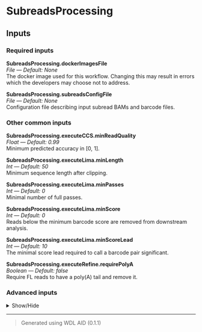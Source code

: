 # SubreadsProcessing


## Inputs


### Required inputs
<p name="SubreadsProcessing.dockerImagesFile">
        <b>SubreadsProcessing.dockerImagesFile</b><br />
        <i>File &mdash; Default: None</i><br />
        The docker image used for this workflow. Changing this may result in errors which the developers may choose not to address.
</p>
<p name="SubreadsProcessing.subreadsConfigFile">
        <b>SubreadsProcessing.subreadsConfigFile</b><br />
        <i>File &mdash; Default: None</i><br />
        Configuration file describing input subread BAMs and barcode files.
</p>

### Other common inputs
<p name="SubreadsProcessing.executeCCS.minReadQuality">
        <b>SubreadsProcessing.executeCCS.minReadQuality</b><br />
        <i>Float &mdash; Default: 0.99</i><br />
        Minimum predicted accuracy in [0, 1].
</p>
<p name="SubreadsProcessing.executeLima.minLength">
        <b>SubreadsProcessing.executeLima.minLength</b><br />
        <i>Int &mdash; Default: 50</i><br />
        Minimum sequence length after clipping.
</p>
<p name="SubreadsProcessing.executeLima.minPasses">
        <b>SubreadsProcessing.executeLima.minPasses</b><br />
        <i>Int &mdash; Default: 0</i><br />
        Minimal number of full passes.
</p>
<p name="SubreadsProcessing.executeLima.minScore">
        <b>SubreadsProcessing.executeLima.minScore</b><br />
        <i>Int &mdash; Default: 0</i><br />
        Reads below the minimum barcode score are removed from downstream analysis.
</p>
<p name="SubreadsProcessing.executeLima.minScoreLead">
        <b>SubreadsProcessing.executeLima.minScoreLead</b><br />
        <i>Int &mdash; Default: 10</i><br />
        The minimal score lead required to call a barcode pair significant.
</p>
<p name="SubreadsProcessing.executeRefine.requirePolyA">
        <b>SubreadsProcessing.executeRefine.requirePolyA</b><br />
        <i>Boolean &mdash; Default: false</i><br />
        Require FL reads to have a poly(A) tail and remove it.
</p>

### Advanced inputs
<details>
<summary> Show/Hide </summary>
<p name="SubreadsProcessing.ccsMode">
        <b>SubreadsProcessing.ccsMode</b><br />
        <i>Boolean &mdash; Default: true</i><br />
        CCS mode, use optimal alignment options.
</p>
<p name="SubreadsProcessing.convertDockerImagesFile.dockerImage">
        <b>SubreadsProcessing.convertDockerImagesFile.dockerImage</b><br />
        <i>String &mdash; Default: "quay.io/biocontainers/biowdl-input-converter:0.2.1--py_0"</i><br />
        The docker image used for this task. Changing this may result in errors which the developers may choose not to address.
</p>
<p name="SubreadsProcessing.convertDockerImagesFile.memory">
        <b>SubreadsProcessing.convertDockerImagesFile.memory</b><br />
        <i>String &mdash; Default: "128M"</i><br />
        The maximum aount of memroy the job will need.
</p>
<p name="SubreadsProcessing.convertDockerImagesFile.timeMinutes">
        <b>SubreadsProcessing.convertDockerImagesFile.timeMinutes</b><br />
        <i>Int &mdash; Default: 1</i><br />
        The maximum amount of time the job will run in minutes.
</p>
<p name="SubreadsProcessing.executeCCS.byStrand">
        <b>SubreadsProcessing.executeCCS.byStrand</b><br />
        <i>Boolean &mdash; Default: false</i><br />
        Generate a consensus for each strand.
</p>
<p name="SubreadsProcessing.executeCCS.cores">
        <b>SubreadsProcessing.executeCCS.cores</b><br />
        <i>Int &mdash; Default: 2</i><br />
        The number of cores to be used.
</p>
<p name="SubreadsProcessing.executeCCS.logLevel">
        <b>SubreadsProcessing.executeCCS.logLevel</b><br />
        <i>String &mdash; Default: "WARN"</i><br />
        Set log level. Valid choices: (TRACE, DEBUG, INFO, WARN, FATAL).
</p>
<p name="SubreadsProcessing.executeCCS.maxLength">
        <b>SubreadsProcessing.executeCCS.maxLength</b><br />
        <i>Int &mdash; Default: 50000</i><br />
        Maximum draft length before polishing.
</p>
<p name="SubreadsProcessing.executeCCS.memory">
        <b>SubreadsProcessing.executeCCS.memory</b><br />
        <i>String &mdash; Default: "2G"</i><br />
        The amount of memory available to the job.
</p>
<p name="SubreadsProcessing.executeCCS.minLength">
        <b>SubreadsProcessing.executeCCS.minLength</b><br />
        <i>Int &mdash; Default: 10</i><br />
        Minimum draft length before polishing.
</p>
<p name="SubreadsProcessing.executeCCS.minPasses">
        <b>SubreadsProcessing.executeCCS.minPasses</b><br />
        <i>Int &mdash; Default: 3</i><br />
        Minimum number of full-length subreads required to generate CCS for a ZMW.
</p>
<p name="SubreadsProcessing.executeCCS.timeMinutes">
        <b>SubreadsProcessing.executeCCS.timeMinutes</b><br />
        <i>Int &mdash; Default: 1440</i><br />
        The maximum amount of time the job will run in minutes.
</p>
<p name="SubreadsProcessing.executeFastqcLima.adapters">
        <b>SubreadsProcessing.executeFastqcLima.adapters</b><br />
        <i>File? &mdash; Default: None</i><br />
        Equivalent to fastqc's --adapters option.
</p>
<p name="SubreadsProcessing.executeFastqcLima.casava">
        <b>SubreadsProcessing.executeFastqcLima.casava</b><br />
        <i>Boolean &mdash; Default: false</i><br />
        Equivalent to fastqc's --casava flag.
</p>
<p name="SubreadsProcessing.executeFastqcLima.contaminants">
        <b>SubreadsProcessing.executeFastqcLima.contaminants</b><br />
        <i>File? &mdash; Default: None</i><br />
        Equivalent to fastqc's --contaminants option.
</p>
<p name="SubreadsProcessing.executeFastqcLima.dir">
        <b>SubreadsProcessing.executeFastqcLima.dir</b><br />
        <i>String? &mdash; Default: None</i><br />
        Equivalent to fastqc's --dir option.
</p>
<p name="SubreadsProcessing.executeFastqcLima.extract">
        <b>SubreadsProcessing.executeFastqcLima.extract</b><br />
        <i>Boolean &mdash; Default: false</i><br />
        Equivalent to fastqc's --extract flag.
</p>
<p name="SubreadsProcessing.executeFastqcLima.kmers">
        <b>SubreadsProcessing.executeFastqcLima.kmers</b><br />
        <i>Int? &mdash; Default: None</i><br />
        Equivalent to fastqc's --kmers option.
</p>
<p name="SubreadsProcessing.executeFastqcLima.limits">
        <b>SubreadsProcessing.executeFastqcLima.limits</b><br />
        <i>File? &mdash; Default: None</i><br />
        Equivalent to fastqc's --limits option.
</p>
<p name="SubreadsProcessing.executeFastqcLima.memory">
        <b>SubreadsProcessing.executeFastqcLima.memory</b><br />
        <i>String &mdash; Default: "~{250 + 250 * threads}M"</i><br />
        The amount of memory this job will use.
</p>
<p name="SubreadsProcessing.executeFastqcLima.minLength">
        <b>SubreadsProcessing.executeFastqcLima.minLength</b><br />
        <i>Int? &mdash; Default: None</i><br />
        Equivalent to fastqc's --min_length option.
</p>
<p name="SubreadsProcessing.executeFastqcLima.nano">
        <b>SubreadsProcessing.executeFastqcLima.nano</b><br />
        <i>Boolean &mdash; Default: false</i><br />
        Equivalent to fastqc's --nano flag.
</p>
<p name="SubreadsProcessing.executeFastqcLima.noFilter">
        <b>SubreadsProcessing.executeFastqcLima.noFilter</b><br />
        <i>Boolean &mdash; Default: false</i><br />
        Equivalent to fastqc's --nofilter flag.
</p>
<p name="SubreadsProcessing.executeFastqcLima.nogroup">
        <b>SubreadsProcessing.executeFastqcLima.nogroup</b><br />
        <i>Boolean &mdash; Default: false</i><br />
        Equivalent to fastqc's --nogroup flag.
</p>
<p name="SubreadsProcessing.executeFastqcLima.timeMinutes">
        <b>SubreadsProcessing.executeFastqcLima.timeMinutes</b><br />
        <i>Int &mdash; Default: 1 + ceil(size(seqFile,"G")) * 4</i><br />
        The maximum amount of time the job will run in minutes.
</p>
<p name="SubreadsProcessing.executeFastqcRefine.adapters">
        <b>SubreadsProcessing.executeFastqcRefine.adapters</b><br />
        <i>File? &mdash; Default: None</i><br />
        Equivalent to fastqc's --adapters option.
</p>
<p name="SubreadsProcessing.executeFastqcRefine.casava">
        <b>SubreadsProcessing.executeFastqcRefine.casava</b><br />
        <i>Boolean &mdash; Default: false</i><br />
        Equivalent to fastqc's --casava flag.
</p>
<p name="SubreadsProcessing.executeFastqcRefine.contaminants">
        <b>SubreadsProcessing.executeFastqcRefine.contaminants</b><br />
        <i>File? &mdash; Default: None</i><br />
        Equivalent to fastqc's --contaminants option.
</p>
<p name="SubreadsProcessing.executeFastqcRefine.dir">
        <b>SubreadsProcessing.executeFastqcRefine.dir</b><br />
        <i>String? &mdash; Default: None</i><br />
        Equivalent to fastqc's --dir option.
</p>
<p name="SubreadsProcessing.executeFastqcRefine.extract">
        <b>SubreadsProcessing.executeFastqcRefine.extract</b><br />
        <i>Boolean &mdash; Default: false</i><br />
        Equivalent to fastqc's --extract flag.
</p>
<p name="SubreadsProcessing.executeFastqcRefine.kmers">
        <b>SubreadsProcessing.executeFastqcRefine.kmers</b><br />
        <i>Int? &mdash; Default: None</i><br />
        Equivalent to fastqc's --kmers option.
</p>
<p name="SubreadsProcessing.executeFastqcRefine.limits">
        <b>SubreadsProcessing.executeFastqcRefine.limits</b><br />
        <i>File? &mdash; Default: None</i><br />
        Equivalent to fastqc's --limits option.
</p>
<p name="SubreadsProcessing.executeFastqcRefine.memory">
        <b>SubreadsProcessing.executeFastqcRefine.memory</b><br />
        <i>String &mdash; Default: "~{250 + 250 * threads}M"</i><br />
        The amount of memory this job will use.
</p>
<p name="SubreadsProcessing.executeFastqcRefine.minLength">
        <b>SubreadsProcessing.executeFastqcRefine.minLength</b><br />
        <i>Int? &mdash; Default: None</i><br />
        Equivalent to fastqc's --min_length option.
</p>
<p name="SubreadsProcessing.executeFastqcRefine.nano">
        <b>SubreadsProcessing.executeFastqcRefine.nano</b><br />
        <i>Boolean &mdash; Default: false</i><br />
        Equivalent to fastqc's --nano flag.
</p>
<p name="SubreadsProcessing.executeFastqcRefine.noFilter">
        <b>SubreadsProcessing.executeFastqcRefine.noFilter</b><br />
        <i>Boolean &mdash; Default: false</i><br />
        Equivalent to fastqc's --nofilter flag.
</p>
<p name="SubreadsProcessing.executeFastqcRefine.nogroup">
        <b>SubreadsProcessing.executeFastqcRefine.nogroup</b><br />
        <i>Boolean &mdash; Default: false</i><br />
        Equivalent to fastqc's --nogroup flag.
</p>
<p name="SubreadsProcessing.executeFastqcRefine.timeMinutes">
        <b>SubreadsProcessing.executeFastqcRefine.timeMinutes</b><br />
        <i>Int &mdash; Default: 1 + ceil(size(seqFile,"G")) * 4</i><br />
        The maximum amount of time the job will run in minutes.
</p>
<p name="SubreadsProcessing.executeLima.cores">
        <b>SubreadsProcessing.executeLima.cores</b><br />
        <i>Int &mdash; Default: 2</i><br />
        The number of cores to be used.
</p>
<p name="SubreadsProcessing.executeLima.guess">
        <b>SubreadsProcessing.executeLima.guess</b><br />
        <i>Int &mdash; Default: 0</i><br />
        Try to guess the used barcodes, using the provided mean score threshold, 0 means guessing deactivated.
</p>
<p name="SubreadsProcessing.executeLima.guessMinCount">
        <b>SubreadsProcessing.executeLima.guessMinCount</b><br />
        <i>Int &mdash; Default: 0</i><br />
        Minimum number of ZMWs observed to whitelist barcodes.
</p>
<p name="SubreadsProcessing.executeLima.logLevel">
        <b>SubreadsProcessing.executeLima.logLevel</b><br />
        <i>String &mdash; Default: "WARN"</i><br />
        Set log level. Valid choices: (TRACE, DEBUG, INFO, WARN, FATAL).
</p>
<p name="SubreadsProcessing.executeLima.maxInputLength">
        <b>SubreadsProcessing.executeLima.maxInputLength</b><br />
        <i>Int &mdash; Default: 0</i><br />
        Maximum input sequence length, 0 means deactivated.
</p>
<p name="SubreadsProcessing.executeLima.maxScoredAdapters">
        <b>SubreadsProcessing.executeLima.maxScoredAdapters</b><br />
        <i>Int &mdash; Default: 0</i><br />
        Analyze at maximum the provided number of adapters per ZMW, 0 means deactivated.
</p>
<p name="SubreadsProcessing.executeLima.maxScoredBarcodePairs">
        <b>SubreadsProcessing.executeLima.maxScoredBarcodePairs</b><br />
        <i>Int &mdash; Default: 0</i><br />
        Only use up to N barcode pair regions to find the barcode, 0 means use all.
</p>
<p name="SubreadsProcessing.executeLima.maxScoredBarcodes">
        <b>SubreadsProcessing.executeLima.maxScoredBarcodes</b><br />
        <i>Int &mdash; Default: 0</i><br />
        Analyze at maximum the provided number of barcodes per ZMW, 0 means deactivated.
</p>
<p name="SubreadsProcessing.executeLima.memory">
        <b>SubreadsProcessing.executeLima.memory</b><br />
        <i>String &mdash; Default: "2G"</i><br />
        The amount of memory available to the job.
</p>
<p name="SubreadsProcessing.executeLima.minEndScore">
        <b>SubreadsProcessing.executeLima.minEndScore</b><br />
        <i>Int &mdash; Default: 0</i><br />
        Minimum end barcode score threshold is applied to the individual leading and trailing ends.
</p>
<p name="SubreadsProcessing.executeLima.minRefSpan">
        <b>SubreadsProcessing.executeLima.minRefSpan</b><br />
        <i>Float &mdash; Default: 0.5</i><br />
        Minimum reference span relative to the barcode length.
</p>
<p name="SubreadsProcessing.executeLima.minScoringRegion">
        <b>SubreadsProcessing.executeLima.minScoringRegion</b><br />
        <i>Int &mdash; Default: 1</i><br />
        Minimum number of barcode regions with sufficient relative span to the barcode length.
</p>
<p name="SubreadsProcessing.executeLima.minSignalIncrease">
        <b>SubreadsProcessing.executeLima.minSignalIncrease</b><br />
        <i>Int &mdash; Default: 10</i><br />
        The minimal score difference, between first and combined, required to call a barcode pair different.
</p>
<p name="SubreadsProcessing.executeLima.peek">
        <b>SubreadsProcessing.executeLima.peek</b><br />
        <i>Int &mdash; Default: 0</i><br />
        Demux the first N ZMWs and return the mean score, 0 means peeking deactivated.
</p>
<p name="SubreadsProcessing.executeLima.peekGuess">
        <b>SubreadsProcessing.executeLima.peekGuess</b><br />
        <i>Boolean &mdash; Default: false</i><br />
        Try to infer the used barcodes subset, by peeking at the first 50,000 ZMWs.
</p>
<p name="SubreadsProcessing.executeLima.scoredAdapterRatio">
        <b>SubreadsProcessing.executeLima.scoredAdapterRatio</b><br />
        <i>Float &mdash; Default: 0.25</i><br />
        Minimum ratio of scored vs sequenced adapters.
</p>
<p name="SubreadsProcessing.executeLima.scoreFullPass">
        <b>SubreadsProcessing.executeLima.scoreFullPass</b><br />
        <i>Boolean &mdash; Default: false</i><br />
        Only use subreads flanked by adapters for barcode identification.
</p>
<p name="SubreadsProcessing.executeLima.timeMinutes">
        <b>SubreadsProcessing.executeLima.timeMinutes</b><br />
        <i>Int &mdash; Default: 30</i><br />
        The maximum amount of time the job will run in minutes.
</p>
<p name="SubreadsProcessing.executeRefine.cores">
        <b>SubreadsProcessing.executeRefine.cores</b><br />
        <i>Int &mdash; Default: 2</i><br />
        The number of cores to be used.
</p>
<p name="SubreadsProcessing.executeRefine.logLevel">
        <b>SubreadsProcessing.executeRefine.logLevel</b><br />
        <i>String &mdash; Default: "WARN"</i><br />
        Set log level. Valid choices: (TRACE, DEBUG, INFO, WARN, FATAL).
</p>
<p name="SubreadsProcessing.executeRefine.memory">
        <b>SubreadsProcessing.executeRefine.memory</b><br />
        <i>String &mdash; Default: "2G"</i><br />
        The amount of memory available to the job.
</p>
<p name="SubreadsProcessing.executeRefine.minPolyAlength">
        <b>SubreadsProcessing.executeRefine.minPolyAlength</b><br />
        <i>Int &mdash; Default: 20</i><br />
        Minimum poly(A) tail length.
</p>
<p name="SubreadsProcessing.executeRefine.timeMinutes">
        <b>SubreadsProcessing.executeRefine.timeMinutes</b><br />
        <i>Int &mdash; Default: 30</i><br />
        The maximum amount of time the job will run in minutes.
</p>
<p name="SubreadsProcessing.libraryDesign">
        <b>SubreadsProcessing.libraryDesign</b><br />
        <i>String &mdash; Default: "same"</i><br />
        Barcode structure of the library design.
</p>
<p name="SubreadsProcessing.outputDirectory">
        <b>SubreadsProcessing.outputDirectory</b><br />
        <i>String &mdash; Default: "."</i><br />
        The directory to which the outputs will be written.
</p>
<p name="SubreadsProcessing.runIsoseq3Refine">
        <b>SubreadsProcessing.runIsoseq3Refine</b><br />
        <i>Boolean &mdash; Default: false</i><br />
        Run isoseq3 refine for de-novo transcript reconstruction. Do not set this to true when analysing DNA reads.
</p>
<p name="SubreadsProcessing.splitBamNamed">
        <b>SubreadsProcessing.splitBamNamed</b><br />
        <i>Boolean &mdash; Default: true</i><br />
        Split BAM output by resolved barcode pair name.
</p>
</details>








<hr />

> Generated using WDL AID (0.1.1)
